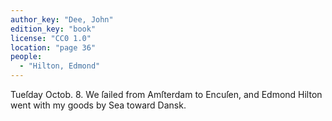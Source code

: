 ```yaml
---
author_key: "Dee, John"
edition_key: "book"
license: "CC0 1.0"
location: "page 36"
people:
  - "Hilton, Edmond"
---
```

Tueſday Octob. 8. We ſailed from Amſterdam to Encuſen, and Edmond Hilton went with
my goods by Sea toward Dansk.
